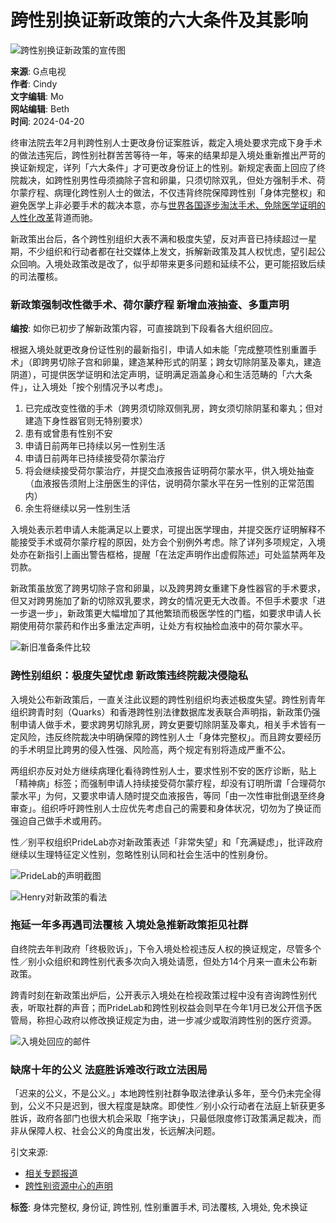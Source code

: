 # 跨性别换证新政策的六大条件及其影响

![跨性别换证新政策的宣传图](https://www.inmediahk.net/files/styles/w775/public/column_images/gtv01.png?itok=slJRjWQU)

**来源**: G点电视  
**作者**: Cindy  
**文字编辑**: Mo  
**网站编辑**: Beth  
**时间**: 2024-04-20  

终审法院去年2月判跨性别人士更改身份证案胜诉，裁定入境处要求完成下身手术的做法违宪后，跨性别社群苦苦等待一年，等来的结果却是入境处重新推出严苛的换证新规定，详列「六大条件」才可更改身份证上的性别。新规定表面上回应了终院裁决，如跨性别男性毋须摘除子宫和卵巢，只须切除双乳，但处方强制手术、荷尔蒙疗程、病理化跨性别人士的做法，不仅违背终院保障跨性别「身体完整权」和避免医学上非必要手术的裁决本意，亦与[世界各国逐步淘汰手术、免除医学证明的人性化改革](https://gdottv.com/main/archives/30986)背道而驰。

新政策出台后，各个跨性别组织大表不满和极度失望，反对声音已持续超过一星期，不少组织和行动者都在社交媒体上发文，拆解新政策及其人权忧虑，望引起公众回响。入境处政策改是改了，似乎却带来更多问题和延续不公，更可能招致后续的司法覆核。

### 新政策强制改性徵手术、荷尔蒙疗程  新增血液抽查、多重声明

**编按**: 如你已初步了解新政策内容，可直接跳到下段看各大组织回应。

根据入境处就更改身份证性别的最新指引，申请人如未能「完成整项性别重置手术」（即跨男切除子宫和卵巢，建造某种形式的阴茎；跨女切除阴茎及睾丸，建造阴道），可提供医学证明和法定声明，证明满足涵盖身心和生活范畴的「六大条件」，让入境处「按个别情况予以考虑」。

1) 已完成改变性徵的手术（跨男须切除双侧乳房，跨女须切除阴茎和睾丸；但对建造下身性器官则无特别要求）  
2) 患有或曾患有性别不安  
3) 申请日前两年已持续以另一性别生活  
4) 申请日前两年已持续接受荷尔蒙治疗  
5) 将会继续接受荷尔蒙治疗，并提交血液报告证明荷尔蒙水平，供入境处抽查（血液报告须附上注册医生的评估，说明荷尔蒙水平在另一性别的正常范围内）  
6) 余生将继续以另一性别生活  

入境处表示若申请人未能满足以上要求，可提出医学理由，并提交医疗证明解释不能接受手术或荷尔蒙疗程的原因，处方会个别例外考虑。除了详列多项规定，入境处亦在新指引上画出警告框格，提醒「在法定声明作出虚假陈述」可处监禁两年及罚款。

新政策虽放宽了跨男切除子宫和卵巢，以及跨男跨女重建下身性器官的手术要求，但又对跨男施加了新的切除双乳要求，跨女的情况更无大改善。不但手术要求「进一步退一步」，新政策更大幅增加了其他繁琐而极医学性的门槛，如要求申请人长期使用荷尔蒙药和作出多重法定声明，让处方有权抽检血液中的荷尔蒙水平。

![新旧准备条件比较](https://live.staticflickr.com/65535/53664923840_511e192544_w.jpg)

### 跨性别组织：极度失望忧虑 新政策违终院裁决侵隐私

入境处公布新政策后，一直关注此议题的跨性别组织均表述极度失望。跨性别青年组织跨青时刻（Quarks）和香港跨性别法律数据库发表联合声明指，新政策仍强制申请人做手术，要求跨男切除乳房，跨女更要切除阴茎及睾丸，相关手术皆有一定风险，违反终院裁决中明确保障的跨性别人士「身体完整权」。而且跨女要经历的手术明显比跨男的侵入性强、风险高，两个规定有别将造成严重不公。

两组织亦反对处方继续病理化看待跨性别人士，要求性别不安的医疗诊断，贴上「精神病」标签；而强制申请人持续接受荷尔蒙疗程，却没有订明所谓「合理荷尔蒙水平」为何，又要求申请人随时提交血液报告，等同「由一次性审批倒退至终身审查」。组织呼吁跨性别人士应优先考虑自己的需要和身体状况，切勿为了换证而强迫自己做手术或用药。

性／别平权组织PrideLab亦对新政策表述「非常失望」和「充满疑虑」，批评政府继续以生理特征定义性别，忽略性别认同和社会生活中的性别身份。

![PrideLab的声明截图](https://live.staticflickr.com/65535/53664923845_e2241bde72_w.jpg)

![Henry对新政策的看法](https://live.staticflickr.com/65535/53664923805_bffa7240d3_w.jpg)

### 拖延一年多再遇司法覆核 入境处急推新政策拒见社群

自终院去年判政府「终极败诉」，下令入境处检视违反人权的换证规定，尽管多个性／别小众组织和跨性别代表多次向入境处请愿，但处方14个月来一直未公布新政策。

跨青时刻在新政策出炉后，公开表示入境处在检视政策过程中没有咨询跨性别代表，听取社群的声音；而PrideLab和跨性别权益会则早在今年1月已发公开信予医管局，称担心政府以修改换证规定为由，进一步减少或取消跨性别的医疗资源。

![入境处回应的邮件](https://live.staticflickr.com/65535/53664681958_8acd547ea9_w.jpg)

### 缺席十年的公义 法庭胜诉难改行政立法困局

「迟来的公义，不是公义。」本地跨性别社群争取法律承认多年，至今仍未完全得到，公义不只是迟到，很大程度是缺席。即使性／别小众行动者在法庭上斩获更多胜诉，政府各部门也很大机会采取「拖字诀」，只最低限度修订政策满足裁决，而非从保障人权、社会公义的角度出发，长远解决问题。

引文来源:  
- [相关专题报道](https://gdottv.com/main/archives/32939)  
- [跨性别资源中心的声明](https://www.tgr.org.hk/index.php/zh/)  

**标签**: 身体完整权, 身份证, 跨性别, 性别重置手术, 司法覆核, 入境处, 免术换证
